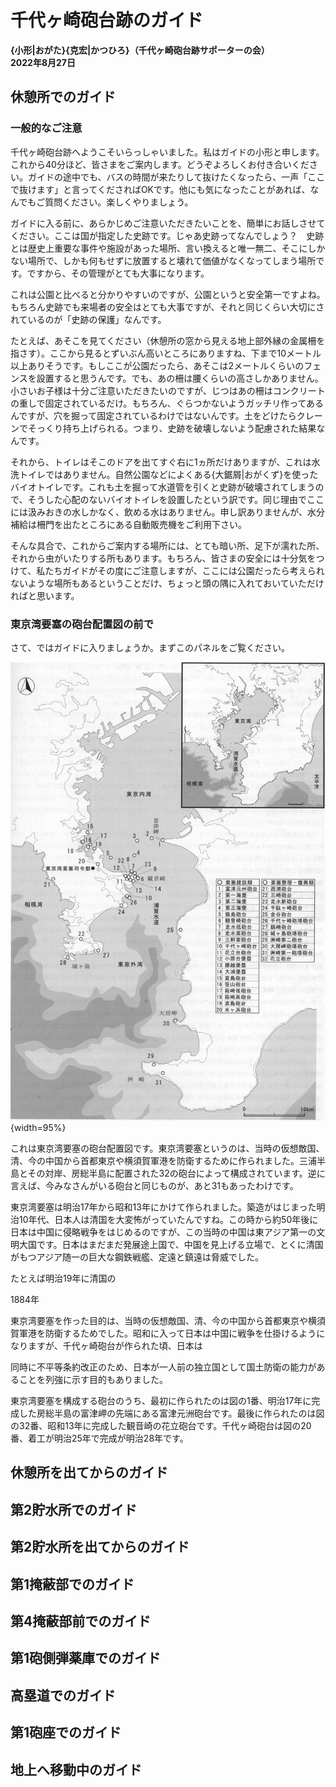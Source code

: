 # 千代ヶ崎砲台跡のガイド

**{小形|おがた}{克宏|かつひろ}（千代ヶ崎砲台跡サポーターの会）<br/>2022年8月27日**

## 休憩所でのガイド

### 一般的なご注意

千代ヶ崎砲台跡へようこそいらっしゃいました。私はガイドの小形と申します。これから40分ほど、皆さまをご案内します。どうぞよろしくお付き合いください。ガイドの途中でも、バスの時間が来たりして抜けたくなったら、一声「ここで抜けます」と言ってくださればOKです。他にも気になったことがあれば、なんでもご質問ください。楽しくやりましょう。

ガイドに入る前に、あらかじめご注意いただきたいことを、簡単にお話しさせてください。ここは国が指定した史跡です。じゃあ史跡ってなんでしょう？　史跡とは歴史上重要な事件や施設があった場所、言い換えると唯一無二、そこにしかない場所で、しかも何もせずに放置すると壊れて価値がなくなってしまう場所です。ですから、その管理がとても大事になります。

これは公園と比べると分かりやすいのですが、公園というと安全第一ですよね。もちろん史跡でも来場者の安全はとても大事ですが、それと同じくらい大切にされているのが「史跡の保護」なんです。

たとえば、あそこを見てください（休憩所の窓から見える地上部外縁の金属柵を指さす）。ここから見るとずいぶん高いところにありますね、下まで10メートル以上ありそうです。もしここが公園だったら、あそこは2メートルくらいのフェンスを設置すると思うんです。でも、あの柵は腰くらいの高さしかありません。小さいお子様は十分ご注意いただきたいのですが、じつはあの柵はコンクリートの重しで固定されているだけ。もちろん、ぐらつかないようガッチリ作ってあるんですが、穴を掘って固定されているわけではないんです。土をどけたらクレーンでそっくり持ち上げられる。つまり、史跡を破壊しないよう配慮された結果なんです。

それから、トイレはそこのドアを出てすぐ右に1ヵ所だけありますが、これは水洗トイレではありません。自然公園などによくある{大鋸屑|おがくず}を使ったバイオトイレです。これも土を掘って水道管を引くと史跡が破壊されてしまうので、そうした心配のないバイオトイレを設置したという訳です。同じ理由でここには汲みおきの水しかなく、飲める水はありません。申し訳ありませんが、水分補給は柵門を出たところにある自動販売機をご利用下さい。

そんな具合で、これからご案内する場所には、とても暗い所、足下が濡れた所、それから虫がいたりする所もあります。もちろん、皆さまの安全には十分気をつけて、私たちガイドがその度にご注意しますが、ここには公園だったら考えられないような場所もあるということだけ、ちょっと頭の隅に入れておいていただければと思います。

### 東京湾要塞の砲台配置図の前で

さて、ではガイドに入りましょうか。まずこのパネルをご覧ください。

![図1 東京湾要塞の砲台配置図](../image/fig-1.png){width=95%}

これは東京湾要塞の砲台配置図です。東京湾要塞というのは、当時の仮想敵国、清、今の中国から首都東京や横須賀軍港を防衛するために作られました。三浦半島とその対岸、房総半島に配置された32の砲台によって構成されています。逆に言えば、今みなさんがいる砲台と同じものが、あと31もあったわけです。

東京湾要塞は明治17年から昭和13年にかけて作られました。築造がはじまった明治10年代、日本人は清国を大変怖がっていたんですね。この時から約50年後に日本は中国に侵略戦争をはじめるのですが、この当時の中国は東アジア第一の文明大国です。日本はまだまだ発展途上国で、中国を見上げる立場で、とくに清国がもつアジア随一の巨大な鋼鉄戦艦、定遠と鎮遠は脅威でした。

たとえば明治19年に清国の


1884年


東京湾要塞を作った目的は、当時の仮想敵国、清、今の中国から首都東京や横須賀軍港を防衛するためでした。昭和に入って日本は中国に戦争を仕掛けるようになりますが、千代ヶ崎砲台が作られた頃、日本は


同時に不平等条約改正のため、日本が一人前の独立国として国土防衛の能力があることを列強に示す目的もありました。



東京湾要塞を構成する砲台のうち、最初に作られたのは図の1番、明治17年に完成した房総半島の富津岬の先端にある富津元洲砲台です。最後に作られたのは図の32番、昭和13年に完成した観音崎の花立砲台です。千代ヶ崎砲台は図の20番、着工が明治25年で完成が明治28年です。






## 休憩所を出てからのガイド

## 第2貯水所でのガイド

## 第2貯水所を出てからのガイド

## 第1掩蔽部でのガイド

## 第4掩蔽部前でのガイド

## 第1砲側弾薬庫でのガイド

## 高塁道でのガイド

## 第1砲座でのガイド

## 地上へ移動中のガイド
